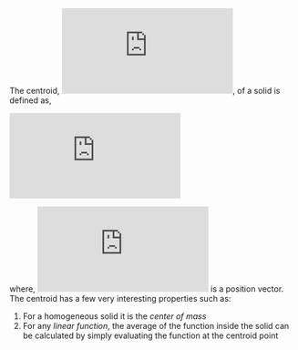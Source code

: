 The centroid, ![](https://latex.codecogs.com/gif.latex?%5Cbar%7Br%7D), of a solid is defined as,

![](https://latex.codecogs.com/gif.latex?%5Cbar%7Br%7D%20%3D%20%5Cfrac%7B1%7D%7BVolume%7D%5Ciiint%5Climits_%7BV%7Dr%5C%20dV)

where, ![](https://latex.codecogs.com/gif.latex?r) is a position vector. The centroid has a few very interesting properties such as:
1. For a homogeneous solid it is the _center of mass_
2. For any _linear function_, the average of the function inside the solid can be calculated by simply evaluating the function at the centroid point

